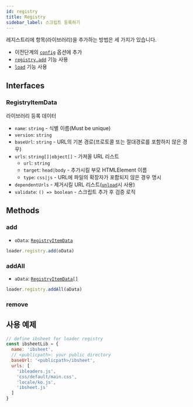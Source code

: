 ```yaml
---
id: registry
title: Registry
sidebar_label: 스크립트 등록하기
---
```


레지스트리에 항목(라이브러리)을 추가하는 방법은 세 가지가 있습니다.

* 이전단계의 [`config`](./configuration#options) 옵션에 추가
* [`registry.add`](#add) 기능 사용
* [`load`](./load) 기능 사용

## Interfaces

### RegistryItemData

라이브러리 등록 데이터

* `name`: `string` - 식별 이름(Must be unique)
* `version`: `string`
* `baseUrl`: `string` - URL의 기본 경로(프로토콜 또는 절대경로를 포함하지 않은 경우)
* `urls`: `string[]|object[]` - 가져올 URL 리스트
  * `url`: `string`
  * `target`: `head|body` - 추가시킬 부모 HTMLElement 이름
  * `type`: `css|js` - URL에 파일의 확장자가 포함되지 않은 경우 명시
* `dependentUrls` - 제거시킬 URL 리스트([`unload`](./unload)시 사용)
* `validate`: `() => boolean` - 스크립트 추가 후 검증 로직

## Methods

### add

* `oData`: [`RegistryItemData`](#registryitem)

```js
loader.registry.add(oData)
```

### addAll

* `aData`: [`RegistryItemData[]`](#registryitem)

```js
loader.registry.addAll(aData)
```

### remove




## 사용 예제

```js
// define ibsheet for loader registry
const ibsheetLib = {
  name: 'ibsheet',
  // <publicpath>: your public directory
  baseUrl: '<publicpath>/ibsheet',
  urls: [
    'ibleaders.js',
    'css/default/main.css',
    'locale/ko.js',
    'ibsheet.js'
  ]
}
```